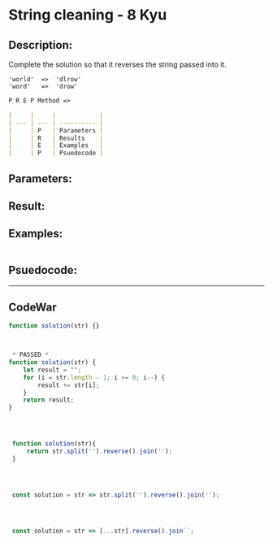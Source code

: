 # String cleaning - 8 Kyu

## Description:

Complete the solution so that it reverses the string passed into it.

    'world'  =>  'dlrow'
    'word'   =>  'drow'

```md
P R E P Method =>

|     |     |            |
| --- | --- | ---------- |
|     | P   | Parameters |
|     | R   | Results    |
|     | E   | Examples   |
|     | P   | Psuedocode |
```

## Parameters:



## Result:



## Examples:

```js

```

## Psuedocode:



---

## CodeWar

```js
function solution(str) {}



 * PASSED *
function solution(str) {
	let result = "";
	for (i = str.length - 1; i >= 0; i--) {
		result += str[i];
	}
	return result;
}




 function solution(str){
     return str.split('').reverse().join('');
 }




 const solution = str => str.split('').reverse().join('');




 const solution = str => [...str].reverse().join``;
```
